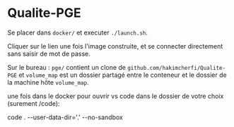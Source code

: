 # Qualite-PGE

Se placer dans ```docker/``` et executer ```./launch.sh```.

Cliquer sur le lien une fois l'image construite, et se connecter directement sans saisir de mot de passe.

Sur le bureau : ```pge/``` contient un clone de ```github.com/hakimcherfi/Qualite-PGE``` et ```volume_map``` est un dossier partagé entre le conteneur et le dossier de la machine hôte ```volume_map```.

une fois dans le docker pour ouvrir vs code dans le dossier de votre choix (surement /code):

code . --user-data-dir='.' --no-sandbox
